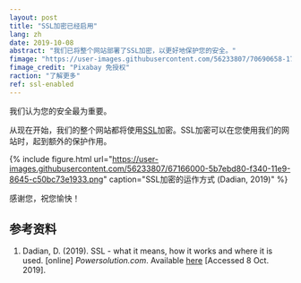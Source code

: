 ```yaml
---
layout: post
title: "SSL加密已经启用"
lang: zh
date: 2019-10-08
abstract: "我们已将整个网站部署了SSL加密，以更好地保护您的安全。"
fimage: "https://user-images.githubusercontent.com/56233807/70690658-177db880-1cf2-11ea-864f-6d6713abbf3b.jpg"
fimage_credit: "Pixabay 免授权"
raction: "了解更多"
ref: ssl-enabled
---
```


我们认为您的安全最为重要。

从现在开始，我们的整个网站都将使用[SSL](https://en.wikipedia.org/wiki/Transport_Layer_Security)加密。SSL加密可以在您使用我们的网站时，起到额外的保护作用。

{% include figure.html url="https://user-images.githubusercontent.com/56233807/67166000-5b7ebd80-f340-11e9-8645-c50bc73e1933.png" caption="SSL加密的运作方式 (Dadian, 2019)" %}

感谢您，祝您愉快！

## 参考资料
1. Dadian, D. (2019). SSL - what it means, how it works and where it is used. [online] *Powersolution.com*. Available [here](https://www.powersolution.com/ssl-what-it-means-how-it-works-whereused/) [Accessed 8 Oct. 2019].
